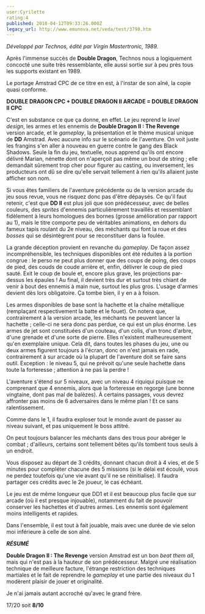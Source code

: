 ```yaml
---
user:Cyrilette
rating:4
published: 2010-04-12T09:33:26.000Z
legacy_url: http://www.emunova.net/veda/test/3798.htm
---
```

_Développé par Technos, édité par Virgin Mastertronic, 1989\._   

  

Après l'immense succès de **Double Dragon**, Technos nous a logiquement concocté une suite très ressemblante, elle aussi sortie sur à peu près tous les supports existant en 1989\.  

Le portage Amstrad CPC de ce titre en est, à l'instar de son aîné, la copie quasi conforme.  

  

**DOUBLE DRAGON CPC + DOUBLE DRAGON II ARCADE = DOUBLE DRAGON II CPC**  

C'est en substance ce que ça donne, en effet. Le jeu reprend le _level design_, les armes et les ennemis de **Double Dragon II : The Revenge** version arcade, et le _gameplay_, la présentation et le thème musical unique de **DD** Amstrad. Avec aucune info sur le scénario de l'aventure. On voit juste les frangins s'en aller à nouveau en guerre contre le gang des Black Shadows. Seule la fin du jeu, textuelle, nous apprend qu'ils ont encore délivré Marian, nénette dont on n'aperçoit pas même un bout de string ; elle demandait sûrement trop cher pour figurer au casting, ou inversement, les producteurs ont dû se dire qu'elle servait tellement à rien qu'ils allaient juste afficher son nom.  

  

Si vous êtes familiers de l'aventure précédente ou de la version arcade du jeu sous revue, vous ne risquez donc pas d'être dépaysés. Ce qu'il faut retenir, c'est que **DD II** est plus joli que son prédécesseur, avec de belles couleurs, des _sprites_ d'ennemis particulièrement travaillés et ressemblant fidèlement à leurs homologues des bornes (grosse amélioration par rapport au 1), mais le titre comporte peu de véritables animations, en dehors du fameux tapis roulant du 2e niveau, des méchants qui font la roue et des _bosses_ qui se désintègrent pour se reconstituer dans la foulée.  

  

La grande déception provient en revanche du _gameplay_. De façon assez incompréhensible, les techniques disponibles ont été réduites à la portion congrue : le perso ne peut plus donner que des coups de poing, des coups de pied, des couds de coude arrière et, enfin, délivrer le coup de pied sauté. Exit le coup de boule et, encore plus grave, les projections par-dessus les épaules ! Au final, il devient très dur et surtout très chiant de venir à bout des ennemis à main nue, surtout les plus gros. L'usage d'armes devient dès lors obligatoire. Ça tombe bien, il y en a à foison.  

Les armes disponibles de base sont la hachette et la chaîne métallique (remplaçant respectivement la batte et le fouet). On notera que, contrairement à la version arcade, les méchants ne peuvent lancer la hachette ; celle-ci ne sera donc pas perdue, ce qui est un plus énorme. Les armes de jet sont constituées d'un couteau, d'un colis, d'un tronc d'arbre, d'une grenade et d'une sorte de pierre. Elles n'existent malheureusement qu'en exemplaire unique. Cela dit, dans toutes les phases du jeu, une ou deux armes figurent toujours à l'écran, donc on n'est jamais en rade, contrairement à sur arcade où la plupart de l'aventure doit se faire sans outil. Exception : le niveau 5, qui ne prévoit qu'une seule hachette dans toute la forteresse ; attention à ne pas la perdre !  

  

L'aventure s'étend sur 5 niveaux, avec un niveau 4 riquiqui puisque ne comprenant que 4 ennemis, alors que la forteresse en regorge (une bonne vingtaine, dont pas mal de balèzes). À certains passages, vous devrez affronter pas moins de 6 adversaires dans le même plan ! Et ce sans ralentissement.  

Comme dans le 1, il faudra exploser tout le monde avant de passer au niveau suivant, et pas uniquement le boss attitré.  

On peut toujours balancer les méchants dans des trous pour abréger le combat ; d'ailleurs, certains sont tellement bêtes qu'ils tombent tous seuls à un endroit.  

  

Vous disposez au départ de 3 crédits, donnant chacun droit à 4 vies, et de 5 minutes pour compléter chacune des 5 missions (si le délai est écoulé, vous ne perdez toutefois qu'une vie avant qu'il ne se réinitialise). Il faudra partager ces crédits avec le 2e joueur, le cas échéant.  

  

Le jeu est de même longueur que DD1 et il est beaucoup plus facile que sur arcade (où il est presque injouable), notamment du fait de pouvoir conserver les hachettes et d'autres armes. Les ennemis sont également moins intelligents et rapides.  

  

Dans l'ensemble, il est tout à fait jouable, mais avec une durée de vie selon moi inférieure à celle de son aîné.  

  

_**RÉSUMÉ**_  

**Double Dragon II : The Revenge** version Amstrad est un bon _beat them all_, mais qui n'est pas à la hauteur de son prédécesseur. Malgré une réalisation technique de meilleure facture, l'étrange restriction des techniques martiales et le fait de reprendre le _gameplay_ et une partie des niveaux du 1 modèrent plaisir de jouer et originalité.  

Je n'ai jamais autant accroché qu'avec le grand frère.  

  

17/20 soit **8/10**
